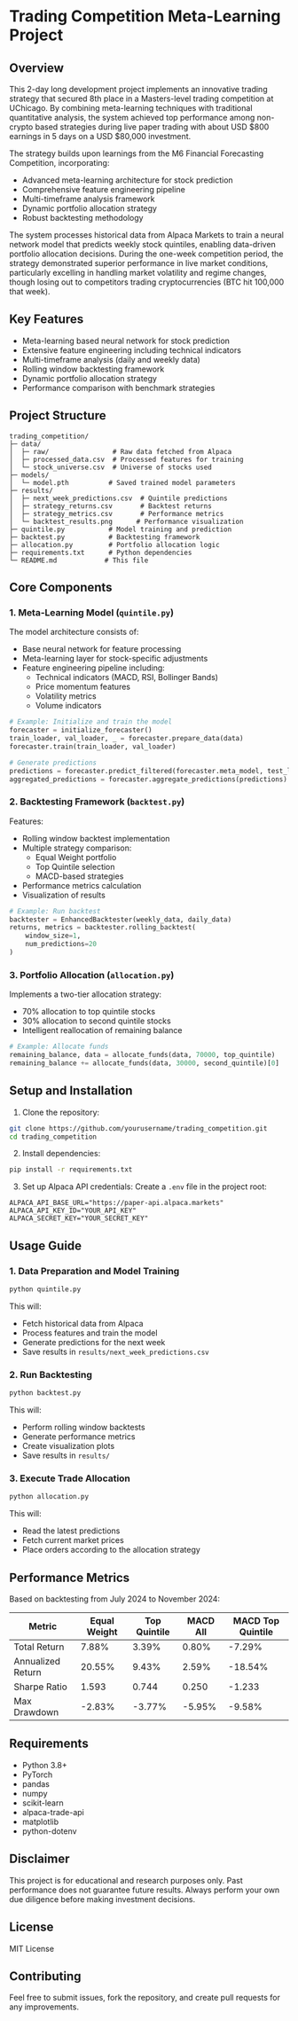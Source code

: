 # Trading Competition Meta-Learning Project

## Overview
This 2-day long development project implements an innovative trading strategy that secured 8th place in a Masters-level trading competition at UChicago. By combining meta-learning techniques with traditional quantitative analysis, the system achieved top performance among non-crypto based strategies during live paper trading with about USD $800 earnings in 5 days on a USD $80,000 investment.

The strategy builds upon learnings from the M6 Financial Forecasting Competition, incorporating:

- Advanced meta-learning architecture for stock prediction 
- Comprehensive feature engineering pipeline
- Multi-timeframe analysis framework
- Dynamic portfolio allocation strategy
- Robust backtesting methodology

The system processes historical data from Alpaca Markets to train a neural network model that predicts weekly stock quintiles, enabling data-driven portfolio allocation decisions. During the one-week competition period, the strategy demonstrated superior performance in live market conditions, particularly excelling in handling market volatility and regime changes, though losing out to competitors trading cryptocurrencies (BTC hit 100,000 that week).

## Key Features
- Meta-learning based neural network for stock prediction
- Extensive feature engineering including technical indicators
- Multi-timeframe analysis (daily and weekly data)
- Rolling window backtesting framework
- Dynamic portfolio allocation strategy
- Performance comparison with benchmark strategies

## Project Structure
```
trading_competition/
├─ data/
│  ├─ raw/                # Raw data fetched from Alpaca
│  ├─ processed_data.csv  # Processed features for training
│  └─ stock_universe.csv  # Universe of stocks used
├─ models/
│  └─ model.pth          # Saved trained model parameters
├─ results/
│  ├─ next_week_predictions.csv  # Quintile predictions
│  ├─ strategy_returns.csv       # Backtest returns
│  ├─ strategy_metrics.csv       # Performance metrics
│  └─ backtest_results.png      # Performance visualization
├─ quintile.py           # Model training and prediction
├─ backtest.py           # Backtesting framework
├─ allocation.py         # Portfolio allocation logic
├─ requirements.txt      # Python dependencies
└─ README.md            # This file
```

## Core Components

### 1. Meta-Learning Model (`quintile.py`)
The model architecture consists of:
- Base neural network for feature processing
- Meta-learning layer for stock-specific adjustments
- Feature engineering pipeline including:
  - Technical indicators (MACD, RSI, Bollinger Bands)
  - Price momentum features
  - Volatility metrics
  - Volume indicators

```python
# Example: Initialize and train the model
forecaster = initialize_forecaster()
train_loader, val_loader, _ = forecaster.prepare_data(data)
forecaster.train(train_loader, val_loader)

# Generate predictions
predictions = forecaster.predict_filtered(forecaster.meta_model, test_loader)
aggregated_predictions = forecaster.aggregate_predictions(predictions)
```

### 2. Backtesting Framework (`backtest.py`)
Features:
- Rolling window backtest implementation
- Multiple strategy comparison:
  - Equal Weight portfolio
  - Top Quintile selection
  - MACD-based strategies
- Performance metrics calculation
- Visualization of results

```python
# Example: Run backtest
backtester = EnhancedBacktester(weekly_data, daily_data)
returns, metrics = backtester.rolling_backtest(
    window_size=1,
    num_predictions=20
)
```

### 3. Portfolio Allocation (`allocation.py`)
Implements a two-tier allocation strategy:
- 70% allocation to top quintile stocks
- 30% allocation to second quintile stocks
- Intelligent reallocation of remaining balance

```python
# Example: Allocate funds
remaining_balance, data = allocate_funds(data, 70000, top_quintile)
remaining_balance += allocate_funds(data, 30000, second_quintile)[0]
```

## Setup and Installation

1. Clone the repository:
```bash
git clone https://github.com/yourusername/trading_competition.git
cd trading_competition
```

2. Install dependencies:
```bash
pip install -r requirements.txt
```

3. Set up Alpaca API credentials:
Create a `.env` file in the project root:
```env
ALPACA_API_BASE_URL="https://paper-api.alpaca.markets"
ALPACA_API_KEY_ID="YOUR_API_KEY"
ALPACA_SECRET_KEY="YOUR_SECRET_KEY"
```

## Usage Guide

### 1. Data Preparation and Model Training
```bash
python quintile.py
```
This will:
- Fetch historical data from Alpaca
- Process features and train the model
- Generate predictions for the next week
- Save results in `results/next_week_predictions.csv`

### 2. Run Backtesting
```bash
python backtest.py
```
This will:
- Perform rolling window backtests
- Generate performance metrics
- Create visualization plots
- Save results in `results/`

### 3. Execute Trade Allocation
```bash
python allocation.py
```
This will:
- Read the latest predictions
- Fetch current market prices
- Place orders according to the allocation strategy

## Performance Metrics
Based on backtesting from July 2024 to November 2024:

| Metric | Equal Weight | Top Quintile | MACD All | MACD Top Quintile |
|--------|-------------|--------------|-----------|-------------------|
| Total Return | 7.88% | 3.39% | 0.80% | -7.29% |
| Annualized Return | 20.55% | 9.43% | 2.59% | -18.54% |
| Sharpe Ratio | 1.593 | 0.744 | 0.250 | -1.233 |
| Max Drawdown | -2.83% | -3.77% | -5.95% | -9.58% |

## Requirements
- Python 3.8+
- PyTorch
- pandas
- numpy
- scikit-learn
- alpaca-trade-api
- matplotlib
- python-dotenv

## Disclaimer
This project is for educational and research purposes only. Past performance does not guarantee future results. Always perform your own due diligence before making investment decisions.

## License
MIT License

## Contributing
Feel free to submit issues, fork the repository, and create pull requests for any improvements.
